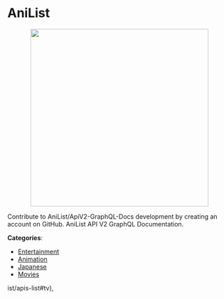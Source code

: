 # AniList
<p align="center">
    <img width="400" src="https://raw.githubusercontent.com/apis-list/apis-list/apis/anilist/logo_256x256.png" />
</p>

Contribute to AniList/ApiV2-GraphQL-Docs development by creating an account on GitHub. AniList API V2 GraphQL Documentation.



**Categories**:
- [Entertainment](https://github.com/apis-list/apis-list#entertainment)
- [Animation](https://github.com/apis-list/apis-list#animation)
- [Japanese](https://github.com/apis-list/apis-list#japanese)
- [Movies](https://github.com/apis-list/apis-list#movies)







ist/apis-list#tv),


